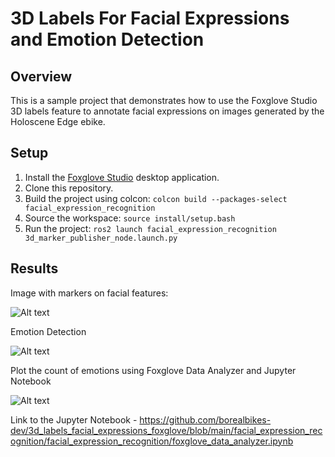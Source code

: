 # 3D Labels For Facial Expressions and Emotion Detection

## Overview

This is a sample project that demonstrates how to use the Foxglove Studio 3D labels feature to annotate facial expressions on images generated by the Holoscene Edge ebike.

## Setup

1. Install the [Foxglove Studio](https://foxglove.dev/studio/) desktop application.
2. Clone this repository.
3. Build the project using colcon: `colcon build --packages-select facial_expression_recognition`
4. Source the workspace: `source install/setup.bash`
5. Run the project: `ros2 launch facial_expression_recognition 3d_marker_publisher_node.launch.py`

## Results

Image with markers on facial features:

![Alt text](https://github.com/borealbikes-dev/3d_labels_facial_expressions_foxglove/blob/facial_markers/results/published_marker.gif)

Emotion Detection 

![Alt text](https://github.com/borealbikes-dev/3d_labels_facial_expressions_foxglove/blob/main/results/emotions_result.gif)

Plot the count of emotions using Foxglove Data Analyzer and Jupyter Notebook

![Alt text](https://github.com/borealbikes-dev/3d_labels_facial_expressions_foxglove/blob/main/results/emotion_counts.png)

Link to the Jupyter Notebook - https://github.com/borealbikes-dev/3d_labels_facial_expressions_foxglove/blob/main/facial_expression_recognition/facial_expression_recognition/foxglove_data_analyzer.ipynb
